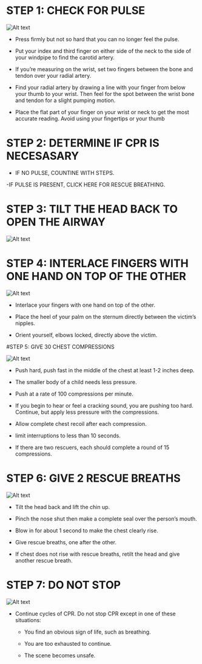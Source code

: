 # STEP 1: CHECK FOR PULSE

![Alt text](\Images\AdultShock\adultShock7.jpg)

-  Press firmly but not so hard that you can no longer feel the pulse. 

-  Put your index and third finger on either side of the neck to the side of your windpipe to find the carotid artery.

- If you’re measuring on the wrist, set two fingers between the bone and tendon over your radial artery.

- Find your radial artery by drawing a line with your finger from below your thumb to your wrist. Then feel for the spot between the wrist bone and tendon for a slight pumping motion.

- Place the flat part of your finger on your wrist or neck to get the most accurate reading. Avoid using your fingertips or your thumb

# STEP 2: DETERMINE IF CPR IS NECESASARY

- IF NO PULSE, COUNTINE WITH STEPS.

-IF PULSE IS PRESENT, CLICK HERE FOR RESCUE BREATHING.

# STEP 3: TILT THE HEAD BACK TO OPEN THE AIRWAY

![Alt text](\Images\AdultCPR\adultCPR14.jpg)

# STEP 4: INTERLACE FINGERS WITH ONE HAND ON TOP OF THE OTHER

![Alt text](\Images\AdultCPR\adultCPR15.jpg)

- Interlace your fingers with one hand on top of the other. 

- Place the heel of your palm on the sternum directly between the victim’s nipples.

- Orient yourself, elbows locked, directly above the victim.

#STEP 5: GIVE 30 CHEST COMPRESSIONS

![Alt text](\Images\AdultCPR\adultCPR16.jpg)

- Push hard, push fast in the middle of the chest at least 1-2 inches deep. 

- The smaller body of a child needs less pressure.

- Push at a rate of 100 compressions per minute.

- If you begin to hear or feel a cracking sound, you are pushing too hard. Continue, but apply less pressure with the compressions.

- Allow complete chest recoil after each compression.

- limit interruptions to less than 10 seconds.

- If there are two rescuers, each should complete a round of 15 compressions.

# STEP 6: GIVE 2 RESCUE BREATHS

![Alt text](\Images\AdultCPR\adultCPR9.jpg)

- Tilt the head back and lift the chin up.

- Pinch the nose shut then make a complete seal over the person’s mouth.

- Blow in for about 1 second to make the
chest clearly rise.

- Give rescue breaths, one after the other.

- If chest does not rise with rescue breaths, retilt the head and give another rescue breath.

# STEP 7: DO NOT STOP

![Alt text](\Images\AdultCPR\adultCPR12.jpg)

- Continue cycles of CPR. Do not stop CPR except in one of these situations:

    - You find an obvious sign of life,    such as breathing.

    - You are too exhausted to continue.

    - The scene becomes unsafe.
